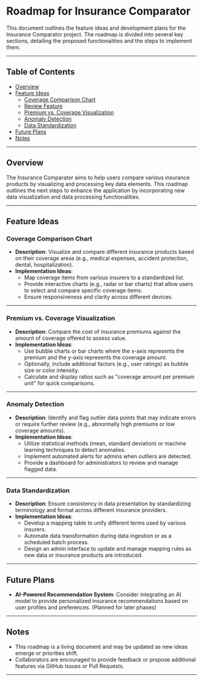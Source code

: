 # Roadmap for Insurance Comparator

This document outlines the feature ideas and development plans for the Insurance Comparator project. The roadmap is divided into several key sections, detailing the proposed functionalities and the steps to implement them.

---

## Table of Contents

- [Overview](#overview)
- [Feature Ideas](#feature-ideas)
  - [Coverage Comparison Chart](#coverage-comparison-chart)
  - [Review Feature](#review-feature)
  - [Premium vs. Coverage Visualization](#premium-vs-coverage-visualization)
  - [Anomaly Detection](#anomaly-detection)
  - [Data Standardization](#data-standardization)
- [Future Plans](#future-plans)
- [Notes](#notes)

---

## Overview

The Insurance Comparator aims to help users compare various insurance products by visualizing and processing key data elements. This roadmap outlines the next steps to enhance the application by incorporating new data visualization and data processing functionalities.

---

## Feature Ideas

### Coverage Comparison Chart

- **Description**: Visualize and compare different insurance products based on their coverage areas (e.g., medical expenses, accident protection, dental, hospitalization).
- **Implementation Ideas**:
  - Map coverage items from various insurers to a standardized list.
  - Provide interactive charts (e.g., radar or bar charts) that allow users to select and compare specific coverage items.
  - Ensure responsiveness and clarity across different devices.

---

### Premium vs. Coverage Visualization

- **Description**: Compare the cost of insurance premiums against the amount of coverage offered to assess value.
- **Implementation Ideas**:
  - Use bubble charts or bar charts where the x-axis represents the premium and the y-axis represents the coverage amount.
  - Optionally, include additional factors (e.g., user ratings) as bubble size or color intensity.
  - Calculate and display ratios such as "coverage amount per premium unit" for quick comparisons.

---

### Anomaly Detection

- **Description**: Identify and flag outlier data points that may indicate errors or require further review (e.g., abnormally high premiums or low coverage amounts).
- **Implementation Ideas**:
  - Utilize statistical methods (mean, standard deviation) or machine learning techniques to detect anomalies.
  - Implement automated alerts for admins when outliers are detected.
  - Provide a dashboard for administrators to review and manage flagged data.

---

### Data Standardization

- **Description**: Ensure consistency in data presentation by standardizing terminology and format across different insurance providers.
- **Implementation Ideas**:
  - Develop a mapping table to unify different terms used by various insurers.
  - Automate data transformation during data ingestion or as a scheduled batch process.
  - Design an admin interface to update and manage mapping rules as new data or insurance products are introduced.

---

## Future Plans

- **AI-Powered Recommendation System**: Consider integrating an AI model to provide personalized insurance recommendations based on user profiles and preferences. (Planned for later phases)

---

## Notes

- This roadmap is a living document and may be updated as new ideas emerge or priorities shift.
- Collaborators are encouraged to provide feedback or propose additional features via GitHub Issues or Pull Requests.

---

